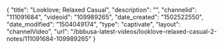 {
    "title": "Looklove; Relaxed Casual",
    "description": "",
    "channelid": "111091684",
    "videoid": "109989265",
    "date_created": "1502522550",
    "date_modified": "1504049174",
    "type": "captivate",
    "layout": "channelVideo",
    "url": "\/bbbusa-latest-videos\/looklove-relaxed-casual-2-notes\/111091684-109989265"
}
